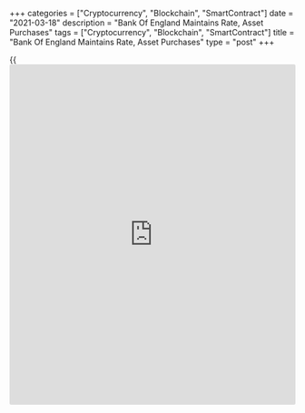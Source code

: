 +++
categories = ["Cryptocurrency", "Blockchain", "SmartContract"]
date = "2021-03-18"
description = "Bank Of England Maintains Rate, Asset Purchases"
tags = ["Cryptocurrency", "Blockchain", "SmartContract"]
title = "Bank Of England Maintains Rate, Asset Purchases"
type = "post"
+++

{{<iframe id="large-banner" src="https://www.bounty.group/#slide=3.0" width="100%" height="600" scrolling="no" style="border: 0px solid rgb(216, 221, 230); border-radius: 3px;">}}

Bank of England [policy](https://www.fintechee.com/policy/)makers unanimously decided to keep its benchmark
rate and quantitative easing unchanged on Thursday as members were not
much concerned about higher gilt yields.

The nine-member Monetary Policy Committee, headed by Governor Andrew
Bailey, voted to hold the interest rate at 0.10 percent and the
quantitative easing at GBP 895 billion in the latest [policy](https://www.fintechee.com/policy/) meeting.

All members of the MPC judged that the existing stance of monetary
[policy](https://www.fintechee.com/policy/) remained appropriate.

Members were more upbeat about the near term outlook since the previous
meeting. The committee observed that the [news](https://www.letsplayfx.com/blog/forex-news-website/) on the near-term economic
activity had been positive, although the extent to which that [news](https://www.letsplayfx.com/blog/forex-news-website/)
changed the medium-term outlook was less clear.

The bank added that the outlook for the [economy][1] remains unusually
uncertain. It continues to depend on the evolution of the pandemic,
measures taken to protect public health, and how households, businesses
and financial markets respond to these developments.

As previously estimated, inflation is expected to return swiftly to
around the 2 percent target in the spring, as the effects of those
earlier falls in oil prices drop out of the annual comparison, and
reflecting more recent increases in energy prices.

The committee said it did not intend to tighten monetary [policy](https://www.fintechee.com/policy/) at least
until there was clear evidence that significant progress was being made
in eliminating spare capacity and achieving the 2 percent inflation
target sustainably.

If the outlook for inflation weakened, the committee stood ready to take
whatever additional action was necessary to achieve its remit, the bank
said.

The bank is not unduly fazed by either the rise in bond yields or the
noticeable increase in rate hike expectations that have occurred over
recent weeks, James Smith and Petr Krpata, economists at ING said.

Negative rates are unlikely in 2021 and instead there will be a growing
focus on tightening, though this process is not expected to start before
2023, they said.

Interest rates will not rise above their current rate of +0.10 percent
until 2026, said Ruth Gregory, an economist at Capital Economics.

For comments and feedback [contact](https://www.playgroundfx.com/contact/): editorial@rtt[news](https://www.letsplayfx.com/blog/forex-news-website/).com

[Economic News][1]

 **What parts of the world are seeing the best (and worst) economic
performances lately? Click[here][2] to check out our [Econ Scorecard][2]
and find out! See up-to-the-moment [ranking](https://www.playgroundfx.com/blog/crypto-exchange-ranking/)s for the best and worst
performers in [GDP][2], [unemployment rate][3], [inflation][4] and much
more.**

   1. www.rtt[news](https://www.letsplayfx.com/blog/forex-news-website/).com/Content/EconomicNews.aspx
   2. www.rtt[news](https://www.letsplayfx.com/blog/forex-news-website/).com/economic-scorecard/world-rank/GDP/highest-performance.aspx
   3. www.rtt[news](https://www.letsplayfx.com/blog/forex-news-website/).com/economic-scorecard/world-rank/unemployment-rate/lowest-performance.aspx
   4. www.rtt[news](https://www.letsplayfx.com/blog/forex-news-website/).com/economic-scorecard/world-rank/CPI/highest-performance.aspx